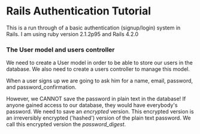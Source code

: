 # Rails Authentication Tutorial

This is a run through of a basic authentication (signup/login) system in Rails. I am using ruby version 2.1.2p95 and Rails 4.2.0

### The User model and users controller
We need to create a User model in order to be able to store our users in the database. We also need to create a users controller to manage this model. 

When a user signs up we are going to ask him for a name, email, password, and password_confirmation.

However, we CANNOT save the password in plain text in the database! If anyone gained access to our database, they would have everybody's password. We need to save an _encrypted_ version. This encrypted version is an irreversibly encrypted ('hashed') version of the plain text password. We call this encrypted version the _password_digest_.